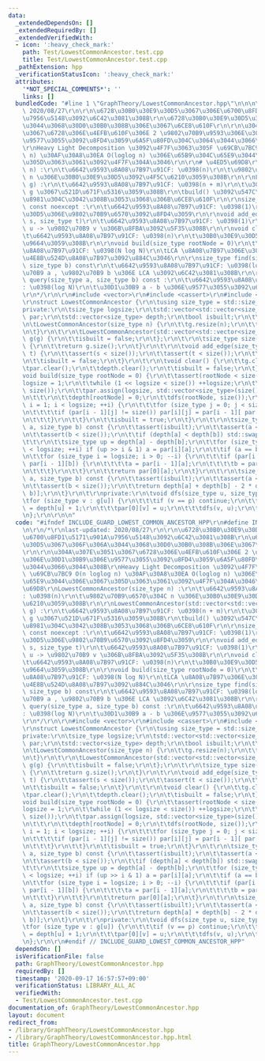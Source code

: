 ```yaml
---
data:
  _extendedDependsOn: []
  _extendedRequiredBy: []
  _extendedVerifiedWith:
  - icon: ':heavy_check_mark:'
    path: Test/LowestCommonAncestor.test.cpp
    title: Test/LowestCommonAncestor.test.cpp
  _pathExtension: hpp
  _verificationStatusIcon: ':heavy_check_mark:'
  attributes:
    '*NOT_SPECIAL_COMMENTS*': ''
    links: []
  bundledCode: "#line 1 \"GraphTheory/LowestCommonAncestor.hpp\"\n\n\n\r\n/*\r\nlast-updated:\
    \ 2020/08/27\r\n\r\n\u6728\u30B0\u30E9\u30D5\u3067\u306E\u6700\u8FD1\u5171\u901A\
    \u7956\u5148\u3092\u6C42\u3081\u308B\r\n\u6728\u30B0\u30E9\u30D5\u3067\u306F\u306A\
    \u3044\u3068\u30D0\u30B0\u308B\u306E\u3067\u6CE8\u610F\r\n\r\n\u304A\u307E\u3051\
    \u3067\u6728\u306E\u4EFB\u610F\u306E 2 \u9802\u70B9\u9593\u306E\u30D1\u30B9\u306E\
    \u9577\u3055\u3092\u8FD4\u3059\u6A5F\u80FD\u304C\u3064\u3044\u3066\u3044\u308B\
    \r\nHeavy Light Decomposition \u3092\u4F7F\u3063\u305F \u69CB\u7BC9 O(n loglog\
    \ n) \u30AF\u30A8\u30EA O(loglog n) \u306E\u65B9\u304C\u65E9\u3044\u306E\u3067\
    \u305D\u3063\u3061\u3092\u4F7F\u304A\u3046\r\n\r\n# \u4ED5\u69D8\r\nLowestCommonAncestor(size_type\
    \ n) :\r\n\t\u6642\u9593\u8A08\u7B97\u91CF: \u0398(n)\r\n\t\u9802\u70B9\u6570\u304C\
    \ n \u306E\u30B0\u30E9\u30D5\u3092\u4F5C\u6210\u3059\u308B\r\n\r\nLowestCommonAncestor(std::vector<std::vector<size_type>>\
    \ g) :\r\n\t\u6642\u9593\u8A08\u7B97\u91CF: \u0398(n + m)\r\n\t\u30B0\u30E9\u30D5\
    \ g \u3067\u521D\u671F\u5316\u3059\u308B\r\n\tbuild() \u3092\u547C\u3076\u5FC5\
    \u8981\u304C\u3042\u308B\u3053\u3068\u306B\u6CE8\u610F\r\n\r\nsize_type size()\
    \ const noexcept :\r\n\t\u6642\u9593\u8A08\u7B97\u91CF: \u0398(1)\r\n\t\u30B0\u30E9\
    \u30D5\u306E\u9802\u70B9\u6570\u3092\u8FD4\u3059\r\n\r\nvoid add_edge(size_type\
    \ s, size_type t)\r\n\t\u6642\u9593\u8A08\u7B97\u91CF: \u0398(1)\r\n\t\u9802\u70B9\
    \ u -> \u9802\u70B9 v \u306B\u8FBA\u3092\u5F35\u308B\r\n\r\nvoid clear() :\r\n\
    \t\u6642\u9593\u8A08\u7B97\u91CF: \u0398(n)\r\n\t\u30B0\u30E9\u30D5\u3092\u524A\
    \u9664\u3059\u308B\r\n\r\nvoid build(size_type rootNode = 0)\r\n\t\u6642\u9593\
    \u8A08\u7B97\u91CF: \u0398(N log N)\r\n\tLCA \u8A08\u7B97\u306E\u305F\u3081\u306E\
    \u4E8B\u524D\u8A08\u7B97\u3092\u884C\u3046\r\n\r\nsize_type find(size_type a,\
    \ size_type b) const\r\n\t\u6642\u9593\u8A08\u7B97\u91CF: \u0398(log N)\r\n\t\u9802\
    \u70B9 a , \u9802\u70B9 b \u306E LCA \u3092\u6C42\u3081\u308B\r\n\r\nsize_type\
    \ query(size_type a, size_type b) const :\r\n\t\u6642\u9593\u8A08\u7B97\u91CF\
    : \u0398(log N)\r\n\t\u30D1\u30B9 a - b \u306E\u9577\u3055\u3092\u6C42\u3081\u308B\
    \r\n*/\r\n\r\n#include <vector>\r\n#include <cassert>\r\n#include <utility>\r\n\
    \r\nstruct LowestCommonAncestor {\r\n\tusing size_type = std::size_t;\r\n\t\r\n\
    private:\r\n\tsize_type logsize;\r\n\tstd::vector<std::vector<size_type> > g,\
    \ par;\r\n\tstd::vector<size_type> depth;\r\n\tbool isbuilt;\r\n\t\r\npublic:\r\
    \n\tLowestCommonAncestor(size_type n) {\r\n\t\tg.resize(n);\r\n\t\tisbuilt = false;\r\
    \n\t}\r\n\t\r\n\tLowestCommonAncestor(std::vector<std::vector<size_type>> g) :\
    \ g(g) {\r\n\t\tisbuilt = false;\r\n\t};\r\n\t\r\n\tsize_type size() const noexcept\
    \ {\r\n\t\treturn g.size();\r\n\t}\r\n\t\r\n\tvoid add_edge(size_type s, size_type\
    \ t) {\r\n\t\tassert(s < size());\r\n\t\tassert(t < size());\r\n\t\tg[s].push_back(t);\r\
    \n\t\tisbuilt = false;\r\n\t}\r\n\t\r\n\tvoid clear() {\r\n\t\tg.clear();\r\n\t\
    \tpar.clear();\r\n\t\tdepth.clear();\r\n\t\tisbuilt = false;\r\n\t}\r\n\t\r\n\t\
    void build(size_type rootNode = 0) {\r\n\t\tassert(rootNode < size());\r\n\t\t\
    logsize = 1;\r\n\t\twhile (1 << logsize < size()) ++logsize;\r\n\t\tdepth.assign(size(),\
    \ size());\r\n\t\tpar.assign(logsize, std::vector<size_type>(size(), size()));\r\
    \n\t\t\r\n\t\tdepth[rootNode] = 0;\r\n\t\tdfs(rootNode, size());\r\n\t\tfor (size_type\
    \ i = 1; i < logsize; ++i) {\r\n\t\t\tfor (size_type j = 0; j < size(); ++j) {\r\
    \n\t\t\t\tif (par[i - 1][j] != size()) par[i][j] = par[i - 1][ par[i - 1][j] ];\r\
    \n\t\t\t}\r\n\t\t}\r\n\t\tisbuilt = true;\r\n\t}\r\n\t\r\n\tsize_type find(size_type\
    \ a, size_type b) const {\r\n\t\tassert(isbuilt);\r\n\t\tassert(a < size());\r\
    \n\t\tassert(b < size());\r\n\t\tif (depth[a] < depth[b]) std::swap(a, b);\r\n\
    \t\t\r\n\t\tsize_type up = depth[a] - depth[b];\r\n\t\tfor (size_type i = 0; i\
    \ < logsize; ++i) if (up >> i & 1) a = par[i][a];\r\n\t\tif (a == b) return a;\r\
    \n\t\tfor (size_type i = logsize; i > 0; --i) {\r\n\t\t\tif (par[i - 1][a] !=\
    \ par[i - 1][b]) {\r\n\t\t\t\ta = par[i - 1][a];\r\n\t\t\t\tb = par[i - 1][b];\r\
    \n\t\t\t}\r\n\t\t}\r\n\t\treturn par[0][a];\r\n\t}\r\n\t\r\n\tsize_type query(size_type\
    \ a, size_type b) const {\r\n\t\tassert(isbuilt);\r\n\t\tassert(a < size());\r\
    \n\t\tassert(b < size());\r\n\t\treturn depth[a] + depth[b] - 2 * depth[find(a,\
    \ b)];\r\n\t}\r\n\t\r\nprivate:\r\n\tvoid dfs(size_type u, size_type p) {\r\n\t\
    \tfor (size_type v : g[u]) {\r\n\t\t\tif (v == p) continue;\r\n\t\t\tdepth[v]\
    \ = depth[u] + 1;\r\n\t\t\tpar[0][v] = u;\r\n\t\t\tdfs(v, u);\r\n\t\t}\r\n\t}\r\
    \n};\r\n\r\n\n"
  code: "#ifndef INCLUDE_GUARD_LOWEST_COMMON_ANCESTOR_HPP\r\n#define INCLUDE_GUARD_LOWEST_COMMON_ANCESTOR_HPP\r\
    \n\r\n/*\r\nlast-updated: 2020/08/27\r\n\r\n\u6728\u30B0\u30E9\u30D5\u3067\u306E\
    \u6700\u8FD1\u5171\u901A\u7956\u5148\u3092\u6C42\u3081\u308B\r\n\u6728\u30B0\u30E9\
    \u30D5\u3067\u306F\u306A\u3044\u3068\u30D0\u30B0\u308B\u306E\u3067\u6CE8\u610F\
    \r\n\r\n\u304A\u307E\u3051\u3067\u6728\u306E\u4EFB\u610F\u306E 2 \u9802\u70B9\u9593\
    \u306E\u30D1\u30B9\u306E\u9577\u3055\u3092\u8FD4\u3059\u6A5F\u80FD\u304C\u3064\
    \u3044\u3066\u3044\u308B\r\nHeavy Light Decomposition \u3092\u4F7F\u3063\u305F\
    \ \u69CB\u7BC9 O(n loglog n) \u30AF\u30A8\u30EA O(loglog n) \u306E\u65B9\u304C\
    \u65E9\u3044\u306E\u3067\u305D\u3063\u3061\u3092\u4F7F\u304A\u3046\r\n\r\n# \u4ED5\
    \u69D8\r\nLowestCommonAncestor(size_type n) :\r\n\t\u6642\u9593\u8A08\u7B97\u91CF\
    : \u0398(n)\r\n\t\u9802\u70B9\u6570\u304C n \u306E\u30B0\u30E9\u30D5\u3092\u4F5C\
    \u6210\u3059\u308B\r\n\r\nLowestCommonAncestor(std::vector<std::vector<size_type>>\
    \ g) :\r\n\t\u6642\u9593\u8A08\u7B97\u91CF: \u0398(n + m)\r\n\t\u30B0\u30E9\u30D5\
    \ g \u3067\u521D\u671F\u5316\u3059\u308B\r\n\tbuild() \u3092\u547C\u3076\u5FC5\
    \u8981\u304C\u3042\u308B\u3053\u3068\u306B\u6CE8\u610F\r\n\r\nsize_type size()\
    \ const noexcept :\r\n\t\u6642\u9593\u8A08\u7B97\u91CF: \u0398(1)\r\n\t\u30B0\u30E9\
    \u30D5\u306E\u9802\u70B9\u6570\u3092\u8FD4\u3059\r\n\r\nvoid add_edge(size_type\
    \ s, size_type t)\r\n\t\u6642\u9593\u8A08\u7B97\u91CF: \u0398(1)\r\n\t\u9802\u70B9\
    \ u -> \u9802\u70B9 v \u306B\u8FBA\u3092\u5F35\u308B\r\n\r\nvoid clear() :\r\n\
    \t\u6642\u9593\u8A08\u7B97\u91CF: \u0398(n)\r\n\t\u30B0\u30E9\u30D5\u3092\u524A\
    \u9664\u3059\u308B\r\n\r\nvoid build(size_type rootNode = 0)\r\n\t\u6642\u9593\
    \u8A08\u7B97\u91CF: \u0398(N log N)\r\n\tLCA \u8A08\u7B97\u306E\u305F\u3081\u306E\
    \u4E8B\u524D\u8A08\u7B97\u3092\u884C\u3046\r\n\r\nsize_type find(size_type a,\
    \ size_type b) const\r\n\t\u6642\u9593\u8A08\u7B97\u91CF: \u0398(log N)\r\n\t\u9802\
    \u70B9 a , \u9802\u70B9 b \u306E LCA \u3092\u6C42\u3081\u308B\r\n\r\nsize_type\
    \ query(size_type a, size_type b) const :\r\n\t\u6642\u9593\u8A08\u7B97\u91CF\
    : \u0398(log N)\r\n\t\u30D1\u30B9 a - b \u306E\u9577\u3055\u3092\u6C42\u3081\u308B\
    \r\n*/\r\n\r\n#include <vector>\r\n#include <cassert>\r\n#include <utility>\r\n\
    \r\nstruct LowestCommonAncestor {\r\n\tusing size_type = std::size_t;\r\n\t\r\n\
    private:\r\n\tsize_type logsize;\r\n\tstd::vector<std::vector<size_type> > g,\
    \ par;\r\n\tstd::vector<size_type> depth;\r\n\tbool isbuilt;\r\n\t\r\npublic:\r\
    \n\tLowestCommonAncestor(size_type n) {\r\n\t\tg.resize(n);\r\n\t\tisbuilt = false;\r\
    \n\t}\r\n\t\r\n\tLowestCommonAncestor(std::vector<std::vector<size_type>> g) :\
    \ g(g) {\r\n\t\tisbuilt = false;\r\n\t};\r\n\t\r\n\tsize_type size() const noexcept\
    \ {\r\n\t\treturn g.size();\r\n\t}\r\n\t\r\n\tvoid add_edge(size_type s, size_type\
    \ t) {\r\n\t\tassert(s < size());\r\n\t\tassert(t < size());\r\n\t\tg[s].push_back(t);\r\
    \n\t\tisbuilt = false;\r\n\t}\r\n\t\r\n\tvoid clear() {\r\n\t\tg.clear();\r\n\t\
    \tpar.clear();\r\n\t\tdepth.clear();\r\n\t\tisbuilt = false;\r\n\t}\r\n\t\r\n\t\
    void build(size_type rootNode = 0) {\r\n\t\tassert(rootNode < size());\r\n\t\t\
    logsize = 1;\r\n\t\twhile (1 << logsize < size()) ++logsize;\r\n\t\tdepth.assign(size(),\
    \ size());\r\n\t\tpar.assign(logsize, std::vector<size_type>(size(), size()));\r\
    \n\t\t\r\n\t\tdepth[rootNode] = 0;\r\n\t\tdfs(rootNode, size());\r\n\t\tfor (size_type\
    \ i = 1; i < logsize; ++i) {\r\n\t\t\tfor (size_type j = 0; j < size(); ++j) {\r\
    \n\t\t\t\tif (par[i - 1][j] != size()) par[i][j] = par[i - 1][ par[i - 1][j] ];\r\
    \n\t\t\t}\r\n\t\t}\r\n\t\tisbuilt = true;\r\n\t}\r\n\t\r\n\tsize_type find(size_type\
    \ a, size_type b) const {\r\n\t\tassert(isbuilt);\r\n\t\tassert(a < size());\r\
    \n\t\tassert(b < size());\r\n\t\tif (depth[a] < depth[b]) std::swap(a, b);\r\n\
    \t\t\r\n\t\tsize_type up = depth[a] - depth[b];\r\n\t\tfor (size_type i = 0; i\
    \ < logsize; ++i) if (up >> i & 1) a = par[i][a];\r\n\t\tif (a == b) return a;\r\
    \n\t\tfor (size_type i = logsize; i > 0; --i) {\r\n\t\t\tif (par[i - 1][a] !=\
    \ par[i - 1][b]) {\r\n\t\t\t\ta = par[i - 1][a];\r\n\t\t\t\tb = par[i - 1][b];\r\
    \n\t\t\t}\r\n\t\t}\r\n\t\treturn par[0][a];\r\n\t}\r\n\t\r\n\tsize_type query(size_type\
    \ a, size_type b) const {\r\n\t\tassert(isbuilt);\r\n\t\tassert(a < size());\r\
    \n\t\tassert(b < size());\r\n\t\treturn depth[a] + depth[b] - 2 * depth[find(a,\
    \ b)];\r\n\t}\r\n\t\r\nprivate:\r\n\tvoid dfs(size_type u, size_type p) {\r\n\t\
    \tfor (size_type v : g[u]) {\r\n\t\t\tif (v == p) continue;\r\n\t\t\tdepth[v]\
    \ = depth[u] + 1;\r\n\t\t\tpar[0][v] = u;\r\n\t\t\tdfs(v, u);\r\n\t\t}\r\n\t}\r\
    \n};\r\n\r\n#endif // INCLUDE_GUARD_LOWEST_COMMON_ANCESTOR_HPP"
  dependsOn: []
  isVerificationFile: false
  path: GraphTheory/LowestCommonAncestor.hpp
  requiredBy: []
  timestamp: '2020-09-17 16:57:57+09:00'
  verificationStatus: LIBRARY_ALL_AC
  verifiedWith:
  - Test/LowestCommonAncestor.test.cpp
documentation_of: GraphTheory/LowestCommonAncestor.hpp
layout: document
redirect_from:
- /library/GraphTheory/LowestCommonAncestor.hpp
- /library/GraphTheory/LowestCommonAncestor.hpp.html
title: GraphTheory/LowestCommonAncestor.hpp
---
```

